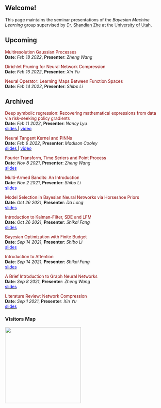 ## Welcome!

This page maintains the seminar presentations of the *Bayesian Machine Learning* group supervised by [Dr. Shandian Zhe](https://www.cs.utah.edu/~zhe/) at the [University of Utah](https://www.utah.edu/).

## Upcoming

<span style="color:darkred;"> Multiresolution Gaussian Processes </span> \
**Date**: *Feb 18 2022*, **Presenter**: *Zheng Wang*

<span style="color:darkred;">  Dirichlet Pruning for Neural Network Compression </span> \
**Date**: *Feb 16 2022*, **Presenter**: *Xin Yu*

<span style="color:darkred;"> Neural Operator: Learning Maps Between Function Spaces</span> \
**Date**: *Feb 14 2022*, **Presenter**: *Shibo Li*


## Archived

<span style="color:darkred;"> Deep symbolic regression: Recovering mathematical expressions from data via risk-seeking policy gradients </span> \
**Date**: *Feb 11 2022*, **Presenter**: *Nancy Lyu*\
[<span style="color:blue;"> slides </span>]() | [<span style="color:blue;"> video </span>](https://www.youtube.com/watch?v=sU7LmV8xhuc)

<span style="color:darkred;"> Neural Tangent Kernel and PINNs </span> \
**Date**: *Feb 9 2022*, **Presenter**: *Madison Cooley*\
[<span style="color:blue;"> slides </span>](http://github.com/uubayesmlgroup/uubayesmlgroup.github.io/blob/main/slides/NTK_Madi.pdf) | [<span style="color:blue;"> video </span>](https://www.youtube.com/watch?v=hy4CyjXX2dA)

<span style="color:darkred;"> Fourier Transform, Time Seriers and Point Process</span> \
**Date**: *Nov 8 2021*, **Presenter**: *Zheng Wang*\
[<span style="color:blue;"> slides </span>](http://github.com/uubayesmlgroup/uubayesmlgroup.github.io/blob/main/slides/fourier_zheng_wang.pdf) 

<span style="color:darkred;"> Multi-Armed Bandits: An Introduction </span> \
**Date**: *Nov 2 2021*, **Presenter**: *Shibo Li*\
[<span style="color:blue;"> slides </span>](http://github.com/uubayesmlgroup/uubayesmlgroup.github.io/blob/main/slides/MAB_Shibo.pdf) 


<span style="color:darkred;"> Model Selection in Bayesian Neural Networks via Horseshoe Priors</span> \
**Date**: *Oct 26 2021*, **Presenter**: *Da Long*\
[<span style="color:blue;"> slides </span>](http://github.com/uubayesmlgroup/uubayesmlgroup.github.io/blob/main/slides/Hourseshoe_Da.pdf) 

<span style="color:darkred;"> Introduction to Kalman-Filter, SDE and LFM</span> \
**Date**: *Oct 26 2021*, **Presenter**: *Shikai Fang*\
[<span style="color:blue;"> slides </span>](http://github.com/uubayesmlgroup/uubayesmlgroup.github.io/blob/main/slides/Kalman_SDE_GP_Shikai_Fang.pdf) 

<span style="color:darkred;"> Bayesian Optimization with Finite Budget </span> \
**Date**: *Sep 14 2021*, **Presenter**: *Shibo Li*\
[<span style="color:blue;"> slides </span>](http://github.com/uubayesmlgroup/uubayesmlgroup.github.io/blob/main/slides/BOFB_ShiboLi.pdf) 

<span style="color:darkred;"> Introduction to Attention</span> \
**Date**: *Sep 14 2021*, **Presenter**: *Shikai Fang*\
[<span style="color:blue;"> slides </span>](http://github.com/uubayesmlgroup/uubayesmlgroup.github.io/blob/main/slides/attention_shikai_fang.pdf) 

<span style="color:darkred;"> A Brief Introduction to Graph Neural Networks </span> \
**Date**: *Sep 8 2021*, **Presenter**: *Zheng Wang*\
[<span style="color:blue;"> slides </span>](http://github.com/uubayesmlgroup/uubayesmlgroup.github.io/blob/main/slides/GNN_Zheng.pdf) 

<span style="color:darkred;"> Literature Review: Network Compression </span> \
**Date**: *Sep 1 2021*, **Presenter**: *Xin Yu*\
[<span style="color:blue;"> slides </span>](http://github.com/uubayesmlgroup/uubayesmlgroup.github.io/blob/main/slides/Network_Compression_Xin.pdf) 

<!-- <span style="color:darkred;"> Neural Tangent Kernel and PINNs </span> \
**Date**: *Feb 9 2022*, **Presenter**: *Madison Cooley*\
[<span style="color:blue;"> slides </span>](https://www.cs.utah.edu/~shibo/) | [<span style="color:blue;"> video </span>]() -->


### Visitors Map
<a href="https://clustrmaps.com/site/1bmq5"  title="Visit tracker"><img src="//www.clustrmaps.com/map_v2.png?d=8RidEvnC8qETev-j90_pSz1hk8uW_1cBOAkvDtU9AiA&cl=ffffff" width="250" /></a>

